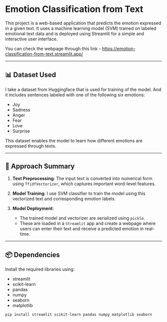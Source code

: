 # Emotion Classification from Text

This project is a web-based application that predicts the emotion expressed in a given text. It uses a machine learning model (SVM) trained on labeled emotional text data and is deployed using Streamlit for a simple and interactive user interface.

You can check the webpage through this link - https://emotion-classification-from-text.streamlit.app/

--- 

## 📊 Dataset Used

I take a dataset from Huggingface that is used for training of the model. And it includes sentences labeled with one of the following six emotions:

- Joy
- Sadness
- Anger
- Fear
- Love
- Surprise

This dataset enables the model to learn how different emotions are expressed through texts.

---

## 🧠 Approach Summary

1. **Text Preprocessing**: The input text is converted into numerical form using `TfidfVectorizer`, which captures important word-level features.

2. **Model Training**: I use SVM classifier to train the model using this vectorized text and corresponding emotion labels.

3. **Model Deployment**:
   - The trained model and vectorizer are serialized using `pickle`.
   - These are loaded in a `Streamlit` app and create a webpage where users can enter their text and receive a predicted emotion in real-time.

---

## 📦 Dependencies

Install the required libraries using:
- streamlit
- scikit-learn
- pandas
- numpy
- seaborn
- matplotlib

```bash
pip install streamlit scikit-learn pandas numpy matplotlib seaborn


